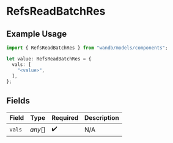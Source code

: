# RefsReadBatchRes

## Example Usage

```typescript
import { RefsReadBatchRes } from "wandb/models/components";

let value: RefsReadBatchRes = {
  vals: [
    "<value>",
  ],
};
```

## Fields

| Field              | Type               | Required           | Description        |
| ------------------ | ------------------ | ------------------ | ------------------ |
| `vals`             | *any*[]            | :heavy_check_mark: | N/A                |